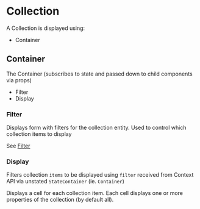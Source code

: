 # Collection

A Collection is displayed using:

- Container

## Container

The Container (subscribes to state and passed down to child components via props)

- Filter
- Display

### Filter

Displays form with filters for the collection entity. Used to control which collection items to display

See [Filter](./filter/Filter.md)

### Display

Filters collection `items` to be displayed using `filter` received from Context API via unstated `StateContainer` (ie. `Container`)

Displays a cell for each collection item. Each cell displays one or more properties of the collection (by default all).

